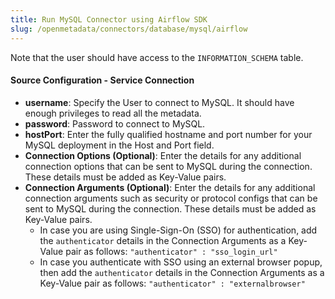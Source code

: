 ```yaml
---
title: Run MySQL Connector using Airflow SDK
slug: /openmetadata/connectors/database/mysql/airflow
---
```


<ConnectorIntro connector="MySQL" goal="Airflow" hasProfiler="true" hasDBT="true" />

<Requirements />

<PythonMod connector="MySQL" module="mysql" />

Note that the user should have access to the `INFORMATION_SCHEMA` table.

<MetadataIngestionServiceDev service="database" connector="MySQL" goal="Airflow"/>

<h4>Source Configuration - Service Connection</h4>

- **username**: Specify the User to connect to MySQL. It should have enough privileges to read all the metadata.
- **password**: Password to connect to MySQL.
- **hostPort**: Enter the fully qualified hostname and port number for your MySQL deployment in the Host and Port field.
- **Connection Options (Optional)**: Enter the details for any additional connection options that can be sent to MySQL during the connection. These details must be added as Key-Value pairs.
- **Connection Arguments (Optional)**: Enter the details for any additional connection arguments such as security or protocol configs that can be sent to MySQL during the connection. These details must be added as Key-Value pairs. 
  - In case you are using Single-Sign-On (SSO) for authentication, add the `authenticator` details in the Connection Arguments as a Key-Value pair as follows: `"authenticator" : "sso_login_url"`
  - In case you authenticate with SSO using an external browser popup, then add the `authenticator` details in the Connection Arguments as a Key-Value pair as follows: `"authenticator" : "externalbrowser"`

<MetadataIngestionConfig service="database" connector="MySQL" goal="Airflow" hasProfiler="true" hasDBT="true"/>
